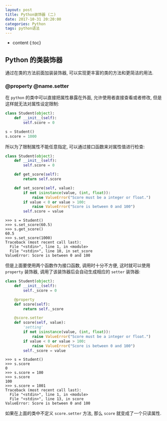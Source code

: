 ```yaml
---
layout: post
title: Python装饰器 (二)
date: 2017-10-31 20:20:00
categories: Python
tags: python语法 
---
```


* content
{:toc}

## Python 的类装饰器
通过在类的方法前面加装装饰器, 可以实现更丰富的类的方法和更简洁的用法.




### @property @name.setter

在 `python` 的类中可以直接把属性暴露在外面, 允许使用者直接查看或者修改, 但是这样就无法对属性设定限制:

```python
class Student(object):
    def __init__(self):
        self.score = 0

s = Student()
s.score = 1000
```

所以为了限制属性不能任意指定, 可以通过接口函数来对属性值进行检查:

```python
class Student(object):
    def __init__(self):
        self.score = 0

    def get_score(self):
        return self.score

    def set_score(self, value):
        if not isinstance(value, (int, float)):
            raise ValueError("Score must be a integer or float.")
        if value < 0 or value > 100:
            raise ValueError("Score is between 0 and 100")
        self.score = value
```

```
>>> s = Student()
>>> s.set_score(60.5)
>>> s.get_score()
60.5
>>> s.set_score(1000)
Traceback (most recent call last):
  File "<stdin>", line 1, in <module>
  File "<stdin>", line 10, in set_score
ValueError: Score is between 0 and 100
```

但是上面要使用两个函数作为接口函数, 调用时十分不方便, 这时就可以使用 `property` 装饰器, 调用了该装饰器后会自动生成相应的 `setter` 装饰器:

```python
class Student(object):
    def __init__(self):
        self._score = 0

    @property
    def score(self):
        return self._score

    @score.setter
    def score(self, value):
        'setting'
        if not isinstance(value, (int, float)):
            raise ValueError("Score must be a integer or float.")
        if value < 0 or value > 100:
            raise ValueError("Score is between 0 and 100")
        self._score = value
```

```
>>> s = Student()
>>> s.score
0
>>> s.score = 100
>>> s.score
100
>>> s.score = 1001
Traceback (most recent call last):
  File "<stdin>", line 1, in <module>
  File "<stdin>", line 13, in score
ValueError: Score is between 0 and 100
```

如果在上面的类中不定义 `score.setter` 方法, 那么 `score` 就变成了一个只读属性. 